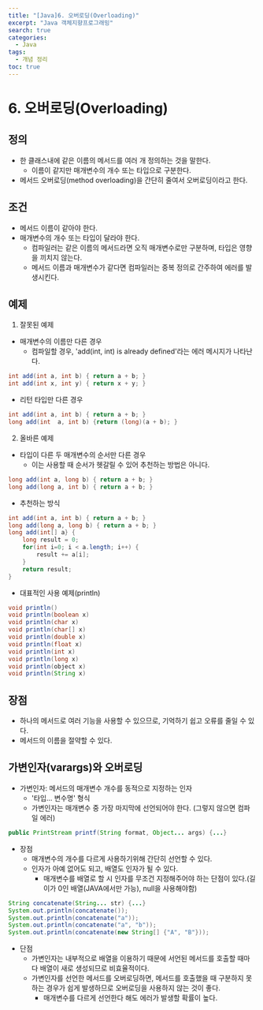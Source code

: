 ```yaml
---
title: "[Java]6. 오버로딩(Overloading)"
excerpt: "Java 객체지향프로그래밍"
search: true
categories:
  - Java
tags:
  - 개념 정리
toc: true
---
```


# 6. 오버로딩(Overloading)

## 정의
- 한 클래스내에 같은 이름의 메서드를 여러 개 정의하는 것을 말한다.
	- 이름이 같지만 매개변수의 개수 또는 타입으로 구분한다.
- 메서드 오버로딩(method overloading)을 간단히 줄여서 오버로딩이라고 한다.

## 조건
- 메서드 이름이 같아야 한다.
- 매개변수의 개수 또는 타입이 달라야 한다.
	- 컴파일러는 같은 이름의 메서드라면 오직 매개변수로만 구분하며, 타입은 영향을 끼치지 않는다.
	- 메서드 이름과 매개변수가 같다면 컴파일러는 중복 정의로 간주하여 에러를 발생시킨다.

## 예제
1. 잘못된 예제
- 매개변수의 이름만 다른 경우
	- 컴파일할 경우, 'add(int, int) is already defined'라는 에러 메시지가 나타난다.

```java
int add(int a, int b) { return a + b; }
int add(int x, int y) { return x + y; }
```

- 리턴 타입만 다른 경우

```java
int add(int a, int b) { return a + b; }
long add(int  a, int b) {return (long)(a + b); }
```

2. 올바른 예제
- 타입이 다른 두 매개변수의 순서만 다른 경우
	- 이는 사용할 때 순서가 헷갈릴 수 있어 추천하는 방법은 아니다.

```java
long add(int a, long b) { return a + b; }
long add(long a, int b) { return a + b; }
```

- 추천하는 방식

```java
int add(int a, int b) { return a + b; }
long add(long a, long b) { return a + b; }
long add(int[] a} {
	long result = 0;
	for(int i=0; i < a.length; i++) {
		result += a[i];
	}
	return result;
}
```

- 대표적인 사용 예제(println)

```java
void println()
void println(boolean x)
void println(char x)
void println(char[] x)
void println(double x)
void println(float x)
void println(int x)
void println(long x)
void println(object x)
void println(String x)
```

## 장점
- 하나의 메서드로 여러 기능을 사용할 수 있으므로, 기억하기 쉽고 오류를 줄일 수 있다.
- 메서드의 이름을 절약할 수 있다.

## 가변인자(varargs)와 오버로딩
- 가변인자: 메서드의 매개변수 개수를 동적으로 지정하는 인자
	- '타입... 변수명' 형식
	- 가변인자는 매개변수 중 가장 마지막에 선언되어야 한다. (그렇지 않으면 컴파일 에러)

```java
public PrintStream printf(String format, Object... args) {...}
```

- 장점
	- 매개변수의 개수를 다르게 사용하기위해 간단히 선언할 수 있다.
	- 인자가 아예 없어도 되고, 배열도 인자가 될 수 있다.
		- 매개변수를 배열로 할 시 인자를 무조건 지정해주어야 하는 단점이 있다.(길이가 0인 배열(JAVA에서만 가능), null을 사용해야함)

```java
String concatenate(String... str) {...}
System.out.println(concatenate());
System.out.println(concatenate("a"));
System.out.println(concatenate("a", "b"));
System.out.println(concatenate(new String[] {"A", "B"}));
```

- 단점
	- 가변인자는 내부적으로 배열을 이용하기 때문에 서언된 메서드를 호출할 때마다 배열이 새로 생성되므로 비효율적이다.
	- 가변인자를 선언한 메서드를 오버로딩하면, 메서드를 호출했을 때 구분하지 못하는 경우가 쉽게 발생하므로 오버로딩을 사용하지 않는 것이 좋다.
		- 매개변수를 다르게 선언한다 해도 에러가 발생할 확률이 높다.
